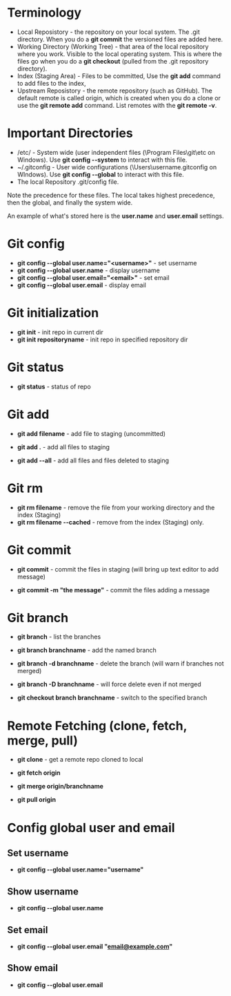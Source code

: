 # Terminology

* Local Reposistory - the repository on your local system. The .git directory.  When you do a **git commit** the versioned files are added here.
* Working Directory (Working Tree) - that area of the local repository where you work.  Visible to the local operating system.  This is where the files go when you do a **git checkout** (pulled from the .git repository directory).
* Index (Staging Area) - Files to be committed,  Use the **git add** command to add files to the index,
* Upstream Reposistory - the remote repository (such as GitHub).  The default remote is called origin, which is created when you do a clone or use the **git remote add** command.  List remotes with the **git remote -v**.

# Important Directories

* /etc/ - System wide (user independent files (\Program Files\git\etc on Windows). Use **git config --system** to interact with this file.
* ~/.gitconfig - User wide configurations (\Users\username\.gitconfig on WIndows).  Use **git config --global** to interact with this file.
* The local Repository .git/config file.

Note the precedence for these files.  The local takes highest precedence, then the global, and finally the system wide.

An example of what's stored here is the **user.name** and **user.email** settings.

# Git config

* **git config --global user.name="\<username\>"** - set username
* **git config --global user.name** - display username
* **git config --global user.email="&lt;email&gt;"** - set email
* **git config --global user.email** - display email


# Git initialization

* **git init** - init repo in current dir
* **git init repositoryname** - init repo in specified repository dir

# Git status

* **git status** - status of repo

# Git add

* **git add filename** - add file to staging (uncommitted)

* **git add .** - add all files to staging

* **git add --all** - add all files and files deleted to staging

# Git rm

* **git rm filename** - remove the file from your working directory and the index (Staging)
* **git rm filename --cached** - remove from the index (Staging) only.

# Git commit

* **git commit** - commit the files in staging (will bring up text editor to add message)

* **git commit -m "the message"** - commit the files adding a message

# Git branch

* **git branch** - list the branches

* **git branch branchname** - add the named branch

* **git branch -d branchname** - delete the branch (will warn if branches not merged)

* **git branch -D branchname** - will force delete even if not merged

* **git checkout branch branchname** - switch to the specified branch

# Remote Fetching (clone, fetch, merge, pull)

* **git clone** - get a remote repo cloned to local

* **git fetch origin**

* **git merge origin/branchname**

* **git pull origin**

# Config global user and email

## Set username

* **git config --global user.name="username"**

## Show username

* **git config --global user.name**

## Set email

* **git config --global user.email "email@example.com"**

## Show email

* **git config --global user.email**